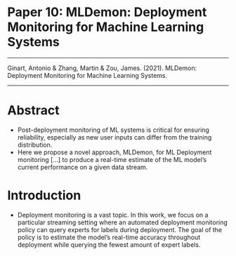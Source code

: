 # Paper 10: MLDemon: Deployment Monitoring for Machine Learning Systems

---

Ginart, Antonio & Zhang, Martin & Zou, James. (2021). MLDemon: Deployment Monitoring for Machine Learning Systems.

---

# Abstract

- Post-deployment monitoring of ML systems is critical for ensuring reliability, especially as new user inputs can differ from the training distribution.
- Here we propose a novel approach, MLDemon, for ML Deployment monitoring […] to produce a real-time estimate of the ML model’s current performance on a given data stream.

# Introduction

- Deployment monitoring is a vast topic. In this work, we focus on a particular streaming setting where an automated deployment monitoring policy can query experts for labels during deployment. The goal of the policy is to estimate the model’s real-time accuracy throughout deployment while querying the fewest amount of expert labels.